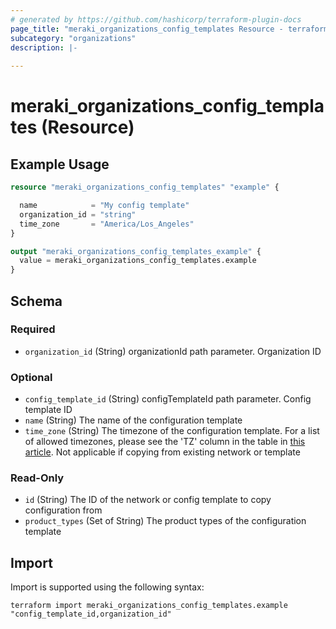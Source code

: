 ```yaml
---
# generated by https://github.com/hashicorp/terraform-plugin-docs
page_title: "meraki_organizations_config_templates Resource - terraform-provider-meraki"
subcategory: "organizations"
description: |-
  
---
```


# meraki_organizations_config_templates (Resource)



## Example Usage

```terraform
resource "meraki_organizations_config_templates" "example" {

  name            = "My config template"
  organization_id = "string"
  time_zone       = "America/Los_Angeles"
}

output "meraki_organizations_config_templates_example" {
  value = meraki_organizations_config_templates.example
}
```

<!-- schema generated by tfplugindocs -->
## Schema

### Required

- `organization_id` (String) organizationId path parameter. Organization ID

### Optional

- `config_template_id` (String) configTemplateId path parameter. Config template ID
- `name` (String) The name of the configuration template
- `time_zone` (String) The timezone of the configuration template. For a list of allowed timezones, please see the 'TZ' column in the table in <a target='_blank' href='https://en.wikipedia.org/wiki/List_of_tz_database_time_zones'>this article</a>. Not applicable if copying from existing network or template

### Read-Only

- `id` (String) The ID of the network or config template to copy configuration from
- `product_types` (Set of String) The product types of the configuration template

## Import

Import is supported using the following syntax:

```shell
terraform import meraki_organizations_config_templates.example "config_template_id,organization_id"
```
